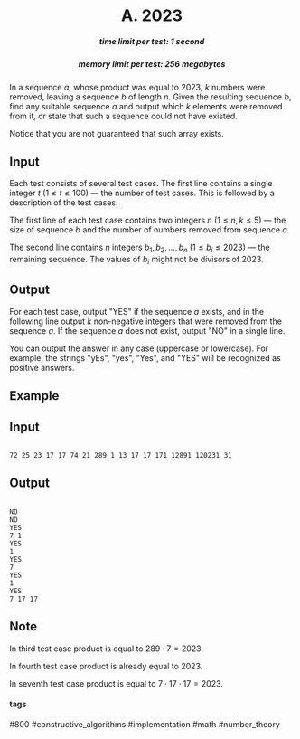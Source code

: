 <h1 style='text-align: center;'> A. 2023</h1>

<h5 style='text-align: center;'>time limit per test: 1 second</h5>
<h5 style='text-align: center;'>memory limit per test: 256 megabytes</h5>

In a sequence $a$, whose product was equal to $2023$, $k$ numbers were removed, leaving a sequence $b$ of length $n$. Given the resulting sequence $b$, find any suitable sequence $a$ and output which $k$ elements were removed from it, or state that such a sequence could not have existed.

Notice that you are not guaranteed that such array exists.

## Input

Each test consists of several test cases. The first line contains a single integer $t$ ($1 \le t \le 100$) — the number of test cases. This is followed by a description of the test cases.

The first line of each test case contains two integers $n$ ($1 \le n, k \le 5$) — the size of sequence $b$ and the number of numbers removed from sequence $a$.

The second line contains $n$ integers $b_1,b_2, \ldots,b_n$ ($1 \leq b_i \leq 2023$) — the remaining sequence. The values of $b_i$ might not be divisors of $2023$.

## Output

For each test case, output "YES" if the sequence $a$ exists, and in the following line output $k$ non-negative integers that were removed from the sequence $a$. If the sequence $a$ does not exist, output "NO" in a single line.

You can output the answer in any case (uppercase or lowercase). For example, the strings "yEs", "yes", "Yes", and "YES" will be recognized as positive answers.

## Example

## Input


```

72 25 23 17 17 74 21 289 1 13 17 17 171 12891 120231 31
```
## Output


```

NO
NO
YES
7 1
YES
1
YES
7
YES
1
YES
7 17 17

```
## Note

In third test case product is equal to $289 \cdot 7 = 2023$.

In fourth test case product is already equal to $2023$.

In seventh test case product is equal to $7 \cdot 17 \cdot 17 = 2023$.



#### tags 

#800 #constructive_algorithms #implementation #math #number_theory 